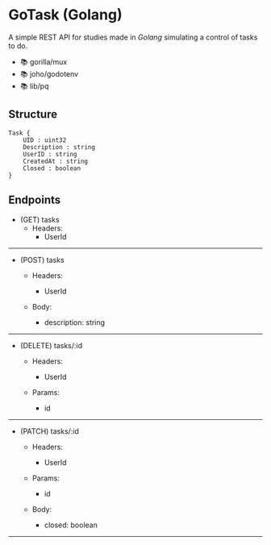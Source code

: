 # GoTask (Golang)
A simple REST API for studies made in *Golang* simulating a control of tasks to do.

- 📚 gorilla/mux
- 📚 joho/godotenv
- 📚 lib/pq

## Structure

```
Task {
	UID : uint32
	Description : string
	UserID : string
	CreatedAt : string
	Closed : boolean
}
```

## Endpoints

- (GET) tasks
  - Headers:
    - UserId
___

- (POST) tasks
  - Headers:
    - UserId
  
  - Body:
    - description: string
___

- (DELETE) tasks/:id
  - Headers:
    - UserId

  - Params:
    - id
___

- (PATCH) tasks/:id
  - Headers:
    - UserId
    
  - Params:
    - id

  - Body:
    - closed: boolean
___
